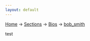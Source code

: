 ```yaml
---
layout: default
---
```

[Home](/wikify/) &#8594; [Sections](/wikify/example) &#8594; [Bios](/wikify/example/Bios) &#8594; [bob_smith](/wikify/example/Bios/bob_smith)

test
